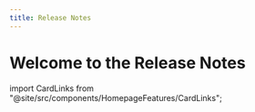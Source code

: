 ```yaml
---
title: Release Notes
---
```


# Welcome to the Release Notes

import CardLinks from "@site/src/components/HomepageFeatures/CardLinks";

<CardLinks type="blink-receipt" />